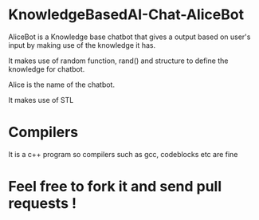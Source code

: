 # KnowledgeBasedAI-Chat-AliceBot
AliceBot is a Knowledge base chatbot that gives a output based on user's input by making use of the knowledge it has. 

It makes use of random function, rand() and structure to define the knowledge for chatbot. 

Alice is the name of the chatbot. 

It makes use of STL

# Compilers 

It is a c++ program so compilers such as gcc, codeblocks etc are fine


# Feel free to fork it and send pull requests !


